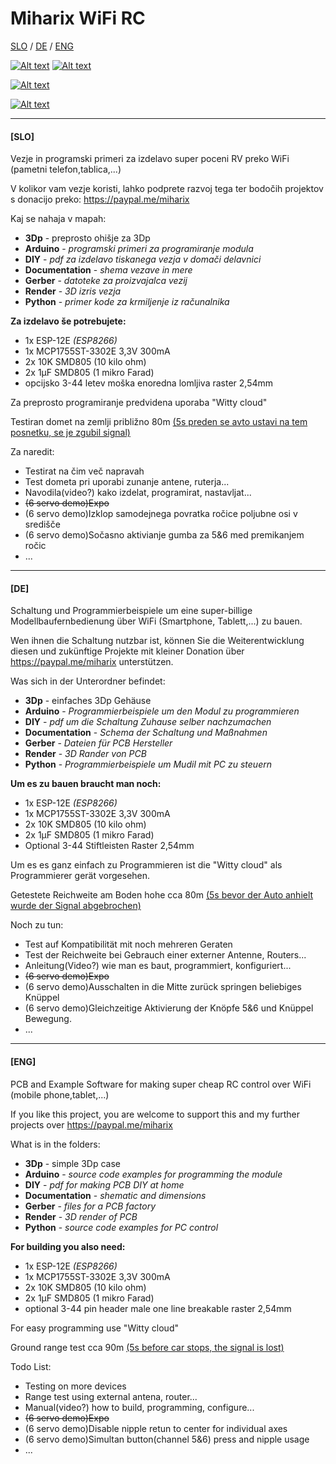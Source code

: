 # Miharix WiFi RC
[SLO](#slo) / [DE](#de) / [ENG](#eng)

[![Alt text](https://licensebuttons.net/l/by-sa/4.0/88x31.png)](https://creativecommons.org/licenses/by-sa/4.0/) [![Alt text](https://www.paypalobjects.com/en_US/i/btn/btn_donateCC_LG.gif)](https://paypal.me/miharix)

[![Alt text](https://img.youtube.com/vi/RT00wBG8huE/0.jpg)](https://www.youtube.com/watch?v=RT00wBG8huE)

[![Alt text](https://img.youtube.com/vi/3g94vfjdDN8/0.jpg)](https://www.youtube.com/watch?v=3g94vfjdDN8)

---

#### [SLO]

Vezje in programski primeri za izdelavo super poceni RV preko WiFi (pametni telefon,tablica,...)

V kolikor vam vezje koristi, lahko podprete razvoj tega ter bodočih projektov s donacijo preko: https://paypal.me/miharix

Kaj se nahaja v mapah:
* **3Dp** - preprosto ohišje za 3Dp
* **Arduino** - *programski primeri za programiranje modula*
* **DIY** - *pdf za izdelavo tiskanega vezja v domači delavnici*
* **Documentation** - *shema vezave in mere*
* **Gerber** - *datoteke za proizvajalca vezij*
* **Render** - *3D izris vezja*
* **Python** - *primer kode za krmiljenje iz računalnika*

**Za  izdelavo še potrebujete:**
* 1x ESP-12E *(ESP8266)*
* 1x MCP1755ST-3302E 3,3V 300mA
* 2x 10K SMD805 (10 kilo ohm)
* 2x 1µF SMD805 (1 mikro Farad)
* opcijsko 3-44 letev moška enoredna lomljiva raster 2,54mm

Za preprosto programiranje predvidena uporaba "Witty cloud"

Testiran domet na zemlji približno 80m
 [(5s preden se avto ustavi na tem posnetku, se je zgubil signal)](https://youtu.be/WoqIe_oOWTM)

Za naredit:
* Testirat na čim več napravah
* Test dometa pri uporabi zunanje antene, ruterja...
* Navodila(video?) kako izdelat, programirat, nastavljat...
* ~~(6 servo demo)Expo~~
* (6 servo demo)Izklop samodejnega povratka ročice poljubne osi v središče
* (6 servo demo)Sočasno aktivianje gumba za 5&6 med premikanjem ročic
* ...

---

#### [DE]

Schaltung und  Programmierbeispiele um eine super-billige Modellbaufernbedienung über WiFi (Smartphone, Tablett,...) zu bauen.

Wen ihnen die Schaltung nutzbar ist, können Sie die Weiterentwicklung diesen und zukünftige Projekte mit kleiner Donation über https://paypal.me/miharix unterstützen.

Was sich in der Unterordner befindet:
* **3Dp** - einfaches 3Dp Gehäuse
* **Arduino** - *Programmierbeispiele um den Modul zu programmieren*
* **DIY** - *pdf um die Schaltung Zuhause selber nachzumachen*
* **Documentation** - *Schema der Schaltung und Maßnahmen*
* **Gerber** - *Dateien für PCB Hersteller*
* **Render** - *3D Rander von PCB*
* **Python** - *Programmierbeispiele um Mudil mit PC zu steuern*

**Um es zu bauen braucht man noch:**
* 1x ESP-12E *(ESP8266)*
* 1x MCP1755ST-3302E 3,3V 300mA
* 2x 10K SMD805 (10 kilo ohm)
* 2x 1µF SMD805 (1 mikro Farad)
* Optional 3-44 Stiftleisten Raster 2,54mm

Um es es ganz einfach zu Programmieren ist die "Witty cloud" als Programmierer gerät vorgesehen. 

Getestete Reichweite am Boden hohe cca 80m
 [(5s bevor der Auto anhielt wurde der Signal abgebrochen)](https://youtu.be/WoqIe_oOWTM)

Noch zu tun:
* Test auf Kompatibilität mit noch mehreren Geraten
* Test der Reichweite bei Gebrauch einer externer Antenne, Routers...
* Anleitung(Video?) wie man es baut, programmiert, konfiguriert...
* ~~(6 servo demo)Expo~~
* (6 servo demo)Ausschalten in die Mitte zurück springen beliebiges Knüppel  
* (6 servo demo)Gleichzeitige Aktivierung der Knöpfe 5&6 und Knüppel Bewegung.
* ...

---

#### [ENG]

PCB and Example Software for making super cheap RC control over WiFi (mobile phone,tablet,...)

If you like this project, you are welcome to support this and my further projects over https://paypal.me/miharix

What is in the folders:
* **3Dp** - simple 3Dp case
* **Arduino** - *source code examples for programming the module*
* **DIY** - *pdf for making PCB DIY at home*
* **Documentation** - *shematic and dimensions*
* **Gerber** - *files for a PCB factory*
* **Render** - *3D render of PCB*
* **Python** - *source code examples for PC control*

**For building you also need:**
* 1x ESP-12E *(ESP8266)*
* 1x MCP1755ST-3302E 3,3V 300mA
* 2x 10K SMD805 (10 kilo ohm)
* 2x 1µF SMD805 (1 mikro Farad)
* optional 3-44 pin header male one line breakable raster 2,54mm

For easy programming use "Witty cloud"

Ground range test cca 90m
[(5s before car stops, the signal is lost)](https://youtu.be/WoqIe_oOWTM)

Todo List:
* Testing on more devices
* Range test using external antena, router...
* Manual(video?) how to build, programming, configure...
* ~~(6 servo demo)Expo~~
* (6 servo demo)Disable nipple retun to center for individual axes 
* (6 servo demo)Simultan button(channel 5&6) press and nipple usage
* ...
